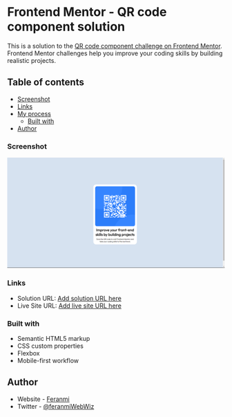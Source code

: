 # Frontend Mentor - QR code component solution

This is a solution to the [QR code component challenge on Frontend Mentor](https://www.frontendmentor.io/challenges/qr-code-component-iux_sIO_H). Frontend Mentor challenges help you improve your coding skills by building realistic projects. 

## Table of contents
  - [Screenshot](#screenshot)
  - [Links](#links)
- [My process](#my-process)
  - [Built with](#built-with)
- [Author](#author)


### Screenshot

![](./images/QR%20code%20challenge.png)


### Links

- Solution URL: [Add solution URL here](https://github.com/feranmiWebWizard/Challenges/tree/main/QR%20CODE)
- Live Site URL: [Add live site URL here](https://spiffy-cobbler-443439.netlify.app/)


### Built with

- Semantic HTML5 markup
- CSS custom properties
- Flexbox
- Mobile-first workflow

## Author

- Website - [Feranmi]()
- Twitter - [@feranmiWebWiz](https://twitter.com/feranmiWebWiz)

